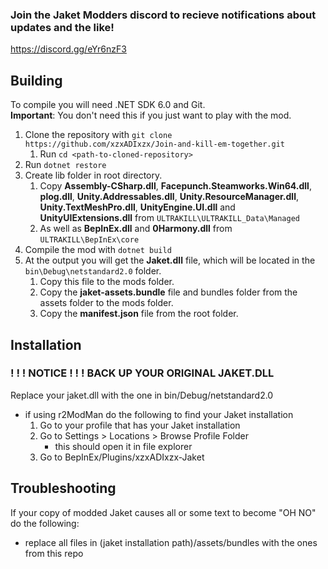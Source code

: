 ### Join the Jaket Modders discord to recieve notifications about updates and the like!
https://discord.gg/eYr6nzF3

## Building
To compile you will need .NET SDK 6.0 and Git.  
**Important**: You don't need this if you just want to play with the mod.

1. Clone the repository with `git clone https://github.com/xzxADIxzx/Join-and-kill-em-together.git`
   1. Run `cd <path-to-cloned-repository>`
2. Run `dotnet restore`
3. Create lib folder in root directory.
   1. Copy **Assembly-CSharp.dll**, **Facepunch.Steamworks.Win64.dll**, **plog.dll**, **Unity.Addressables.dll**, **Unity.ResourceManager.dll**, **Unity.TextMeshPro.dll**, **UnityEngine.UI.dll** and **UnityUIExtensions.dll** from `ULTRAKILL\ULTRAKILL_Data\Managed`
   2. As well as **BepInEx.dll** and **0Harmony.dll** from `ULTRAKILL\BepInEx\core`
4. Compile the mod with `dotnet build`
5. At the output you will get the **Jaket.dll** file, which will be located in the `bin\Debug\netstandard2.0` folder.
   1. Copy this file to the mods folder.
   2. Copy the **jaket-assets.bundle** file and bundles folder from the assets folder to the mods folder.
   3. Copy the **manifest.json** file from the root folder.

## Installation
### ! ! ! NOTICE ! ! ! BACK UP YOUR ORIGINAL JAKET.DLL
Replace your jaket.dll with the one in bin/Debug/netstandard2.0
- if using r2ModMan do the following to find your Jaket installation
   1. Go to your profile that has your Jaket installation
   2. Go to Settings > Locations > Browse Profile Folder
      - this should open it in file explorer
   3. Go to BepInEx/Plugins/xzxADIxzx-Jaket

## Troubleshooting
If your copy of modded Jaket causes all or some text to become "OH NO" do the following:
   - replace all files in (jaket installation path)/assets/bundles with the ones from this repo
